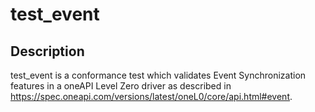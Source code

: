 # test_event

## Description
test_event is a conformance test which validates Event Synchronization features in a oneAPI Level Zero driver as described in https://spec.oneapi.com/versions/latest/oneL0/core/api.html#event.
